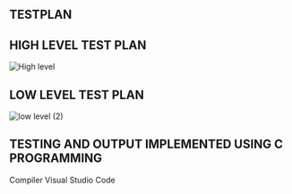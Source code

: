 ## TESTPLAN

## HIGH LEVEL TEST PLAN


![High level](https://user-images.githubusercontent.com/101305374/160372775-808bd5a1-ea22-4124-8b6c-dd1b55a4c409.png)

## LOW LEVEL TEST PLAN

![low level (2)](https://user-images.githubusercontent.com/101305374/160375799-04ddd9b2-24ad-466f-809a-93947ac3f526.png)

## TESTING AND OUTPUT IMPLEMENTED USING C PROGRAMMING

Compiler Visual Studio Code
